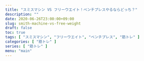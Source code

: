 ```yaml
---
title: "スミスマシン VS フリーウエイト！ベンチプレスやるならどっち？"
description: ""
date: 2020-06-26T23:00:00+09:00
slug: smith-machine-vs-free-weight
draft: false
toc: true
tags: [ "スミスマシン", "フリーウエイト", "ベンチプレス", "筋トレ" ]
categories: [ "筋トレ" ]
series: [ "筋トレ" ]
menu: "main"
---
```

